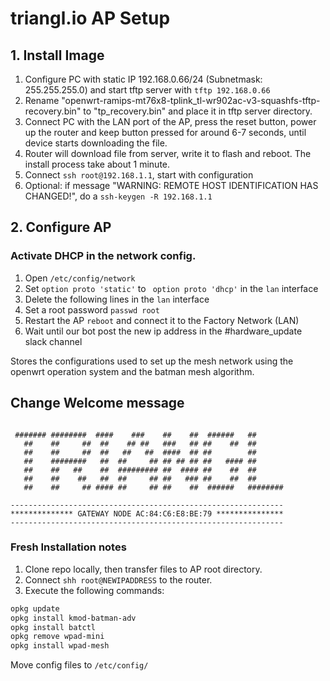 # triangl.io AP Setup
## 1. Install Image
1. Configure PC with static IP 192.168.0.66/24 (Subnetmask: 255.255.255.0) and start tftp server with `tftp 192.168.0.66`
2. Rename "openwrt-ramips-mt76x8-tplink_tl-wr902ac-v3-squashfs-tftp-recovery.bin"
   to "tp_recovery.bin" and place it in tftp server directory.
3. Connect PC with the LAN port of the AP, press the reset button, power up
   the router and keep button pressed for around 6-7 seconds, until
   device starts downloading the file.
4. Router will download file from server, write it to flash and reboot. The install process take about 1 minute.
5. Connect `ssh root@192.168.1.1`, start with configuration
6. Optional: if message "WARNING: REMOTE HOST IDENTIFICATION HAS CHANGED!", do a `ssh-keygen -R 192.168.1.1`

## 2. Configure AP
### Activate DHCP in the network config.

1. Open `/etc/config/network`
2. Set `option proto 'static'` to ` option proto 'dhcp'` in the `lan` interface
3. Delete the following lines in the `lan` interface
4. Set a root password `passwd root`
5. Restart the AP `reboot` and connect it to the Factory Network (LAN)
6. Wait until our bot post the new ip address in the #hardware_update slack channel

Stores the configurations used to set up the mesh network using the openwrt operation system and the batman mesh algorithm.

## Change Welcome message
```

 ####### ########  ####    ###    ##    ##  ######   ##
   ##    ##     ##  ##    ## ##   ###   ## ##    ##  ##
   ##    ##     ##  ##   ##   ##  ####  ## ##        ##
   ##    ########   ##  ##     ## ## ## ## ##   #### ##
   ##    ##   ##    ##  ######### ##  #### ##    ##  ##
   ##    ##    ##   ##  ##     ## ##   ### ##    ##  ##
   ##    ##     ## #### ##     ## ##    ##  ######   ########

-------------------------------------------------------------
************** GATEWAY NODE AC:84:C6:E8:BE:79 ***************
-------------------------------------------------------------

```

### Fresh Installation notes

1. Clone repo locally, then transfer files to AP root directory. 
2. Connect `shh root@NEWIPADDRESS` to the router.
3. Execute the following commands:

```bash
opkg update
opkg install kmod-batman-adv
opkg install batctl
opkg remove wpad-mini
opkg install wpad-mesh
```

Move config files to `/etc/config/`

